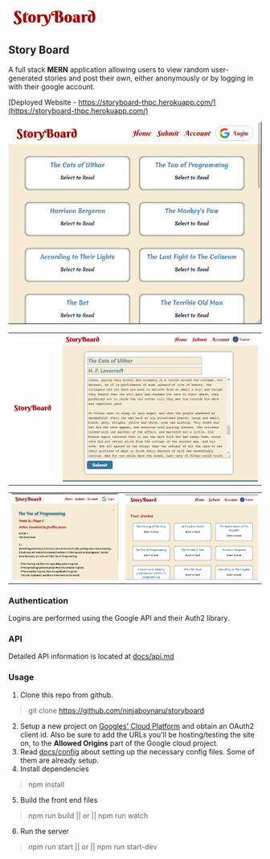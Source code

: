 
![Story board logo](screenshots/screenshot_logo.png)

## Story Board
A full stack **MERN** application allowing users to view random user-generated stories and post their own, either anonymously or by logging in with their google account.

[Deployed Website - https://storyboard-thpc.herokuapp.com/](https://storyboard-thpc.herokuapp.com/)
  
![website home page](screenshots/screenshot_home_1.png)

|       |       |
|-------|-------|
| ![website home page](screenshots/screenshot_logo.png) | ![website submit page](screenshots/screenshot_submit_1.png)
  
|       |       |
|-------|-------|
| ![website home page](screenshots/screenshot_story_1.png) | ![website submit page](screenshots/screenshot_account_1.png)

### Authentication
Logins are performed using the Google API and their Auth2 library.

### API
Detailed API information is located at [docs/api.md](docs/api.md)

### Usage
1. Clone this repo from github.
> git clone https://github.com/ninjaboynaru/storyboard

2. Setup a new project on [Googles' Cloud Platform](https://cloud.google.com/) and obtain an OAuth2 client id. Also be sure to add the URLs you'll be hosting/testing the site on, to the **Allowed Origins** part of the Google cloud project.
3. Read [docs/config](docs/config.md) about setting up the necessary config files. Some of them are already setup.
4. Install dependencies
> npm install  

5. Build the front end files
> npm run build || or || npm run watch

6. Run the server
> npm run start || or || npm run start-dev